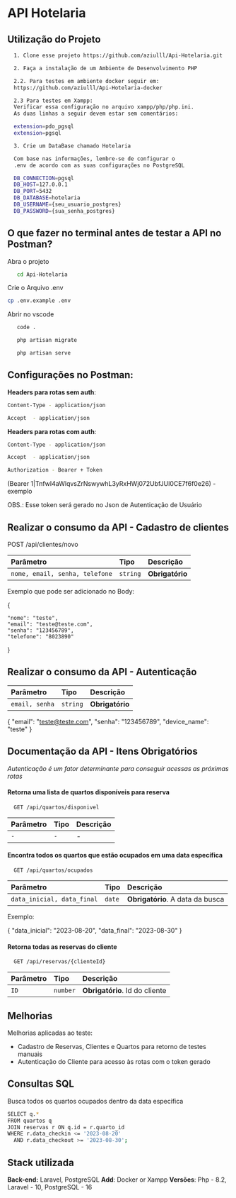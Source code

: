
# API Hotelaria





## Utilização do Projeto

```bash
  1. Clone esse projeto https://github.com/aziulll/Api-Hotelaria.git 

  2. Faça a instalação de um Ambiente de Desenvolvimento PHP

  2.2. Para testes em ambiente docker seguir em: 
  https://github.com/aziulll/Api-Hotelaria-docker

  2.3 Para testes em Xampp:
  Verificar essa configuração no arquivo xampp/php/php.ini. 
  As duas linhas a seguir devem estar sem comentários:

  extension=pdo_pgsql
  extension=pgsql

  3. Crie um DataBase chamado Hotelaria 

  Com base nas informações, lembre-se de configurar o 
  .env de acordo com as suas configurações no PostgreSQL

  DB_CONNECTION=pgsql
  DB_HOST=127.0.0.1
  DB_PORT=5432
  DB_DATABASE=hotelaria
  DB_USERNAME={seu_usuario_postgres}
  DB_PASSWORD={sua_senha_postgres}

```
    
## O que fazer no terminal antes de testar a API no Postman? 
Abra o projeto 
```bash
   cd Api-Hotelaria
```
Crie o Arquivo .env
```bash
cp .env.example .env
```
Abrir no vscode 
```bash
   code .
```
```bash
   php artisan migrate
```
```bash
   php artisan serve
```

## Configurações no Postman: 

**Headers para rotas sem auth**: 

```bash
Content-Type - application/json

Accept  - application/json

```

**Headers para rotas com auth**:

```bash
Content-Type - application/json

Accept  - application/json

Authorization - Bearer + Token 
```

(Bearer 1|TnfwI4aWlqvsZrNswywhL3yRxHWj072UbfJUl0CE7f6f0e26) - exemplo

OBS.: Esse token será gerado no Json de Autenticação de Usuário

## Realizar o consumo da API - **Cadastro de clientes** 

   POST  /api/clientes/novo

| Parâmetro   | Tipo       | Descrição                                   |
| :---------- | :--------- | :------------------------------------------ |
| `nome, email, senha, telefone` | `string` | **Obrigatório**|

Exemplo que pode ser adicionado no Body: 

{

    "nome": "teste",
    "email": "teste@teste.com",
    "senha": "123456789",
    "telefone": "8023890"
}

## Realizar o consumo da API - **Autenticação**


| Parâmetro   | Tipo       | Descrição                                   |
| :---------- | :--------- | :------------------------------------------ |
| `email, senha` | `string` | **Obrigatório**|

{
    "email": "teste@teste.com",
    "senha": "123456789",
    "device_name": "teste"
}



## Documentação da API - Itens Obrigatórios 

*Autenticação é um fator determinante para conseguir acessas as próximas rotas*

#### Retorna uma lista de quartos disponíveis para reserva 

```http
  GET /api/quartos/disponivel
```

| Parâmetro   | Tipo       | Descrição                           |
| :---------- | :--------- | :---------------------------------- |
| `-` | `-` |- |



#### Encontra todos os quartos que estão ocupados em uma data específica

```http
  GET /api/quartos/ocupados
```

| Parâmetro   | Tipo       | Descrição                                   |
| :---------- | :--------- | :------------------------------------------ |
| `data_inicial, data_final`      | `date` | **Obrigatório**. A data da busca |

Exemplo:

{
    "data_inicial": "2023-08-20",
    "data_final": "2023-08-30"
}
#### Retorna todas as reservas do cliente

```http
  GET /api/reservas/{clienteId}
```

| Parâmetro   | Tipo       | Descrição                                   |
| :---------- | :--------- | :------------------------------------------ |
| `ID`      | `number` | **Obrigatório**. Id do cliente|

## Melhorias

Melhorias aplicadas ao teste: 

- Cadastro de Reservas, Clientes e Quartos para retorno de testes manuais
- Autenticação do Cliente para acesso às rotas com o token gerado


## Consultas SQL 

Busca todos os quartos ocupados dentro da data especifica

```Bash
SELECT q.*
FROM quartos q
JOIN reservas r ON q.id = r.quarto_id
WHERE r.data_checkin <= '2023-08-20' 
  AND r.data_checkout >= '2023-08-30';
  ```
## Stack utilizada

**Back-end:** Laravel, PostgreSQL
**Add**: Docker or Xampp
**Versões**: Php - 8.2, Laravel - 10, PostgreSQL - 16

